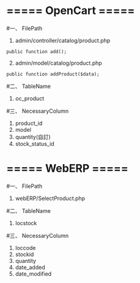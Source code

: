 # ===== OpenCart =====
#一、 FilePath
1. admin/controller/catalog/product.php
```
public function add();
```

2. admin/model/catalog/product.php
```
public function addProduct($data);
```

#二、 TableName
1. oc_product

#三、 NecessaryColumn
1. product_id
2. model
3. quantity(自訂)
4. stock_status_id


# ===== WebERP =====
#一、 FilePath
1. webERP/SelectProduct.php

#二、 TableName
1. locstock

#三、 NecessaryColumn
1. loccode
2. stockid
3. quantity
4. date_added
5. date_modified
